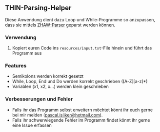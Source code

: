 ## THIN-Parsing-Helper

Diese Anwendung dient dazu Loop und While-Programme so anzupassen, dass sie mittels
[ZHAW-Parser](https://srv-lab-t-421.zhaw.ch/) geparst werden können. 

### Verwendung

1. Kopiert euren Code ins `resources/input.txt`-File hinein und führt das Programm aus

### Features

- Semikolons werden korrekt gesetzt
- While, Loop, End und Do werden korrekt geschrieben ([A-Z][a-z]*)
- Variablen (x1, x2, x...) werden klein geschrieben

### Verbesserungen und Fehler

- Falls ihr das Programm selbst erweitern möchtet könnt ihr euch gerne bei mir melden (pascal.isliker@hotmail.com).
- Falls ihr schwerwiegende Fehler im Programm findet könnt ihr gerne eine Issue erfassen
